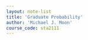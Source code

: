 ```yaml
---
layout: note-list
title: 'Graduate Probability'
author: 'Michael J. Moon'
course_code: sta2111
---
```

